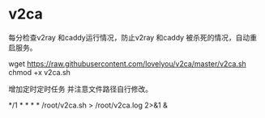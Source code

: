# v2ca


每分检查v2ray 和caddy运行情况，防止v2ray 和caddy 被杀死的情况，自动重启服务。


wget https://raw.githubusercontent.com/lovelyou/v2ca/master/v2ca.sh
chmod +x v2ca.sh



增加定时定时任务 并注意文件路径自行修改。

*/1 * * * * /root/v2ca.sh > /root/v2ca.log 2>&1 &
